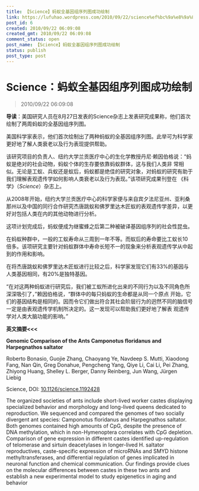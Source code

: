 ```yaml
---
title: 【Science】蚂蚁全基因组序列图成功绘制
link: https://lufuhao.wordpress.com/2010/09/22/science%ef%bc%9a%e8%9a%82%e8%9a%81%e5%85%a8%e5%9f%ba%e5%9b%a0%e7%bb%84%e5%ba%8f%e5%88%97%e5%9b%be%e6%88%90%e5%8a%9f%e7%bb%98%e5%88%b6/
post_id: 6
created: 2010/09/22 06:09:08
created_gmt: 2010/09/22 06:09:08
comment_status: open
post_name: 【Science】蚂蚁全基因组序列图成功绘制
status: publish
post_type: post
---
```


# Science：蚂蚁全基因组序列图成功绘制

> 2010/09/22 06:09:08

 

**导读**：美国研究人员在8月27日发表的Science杂志上发表研究成果称，他们首次绘制了两周蚂蚁的全基因组序列图。

美国科学家表示，他们首次绘制出了两种蚂蚁的全基因组序列图。此举可为科学家更好地了解人类衰老以及行为表现提供帮助。

该研究项目的负责人、纽约大学兰贡医疗中心的生化学教授丹尼·赖因伯格说：“蚂蚁是绝对的社会动物，蚂蚁个体的生存要依靠蚂蚁群体，这与我们人类非 常相似。无论是工蚁、兵蚁还是蚁后，蚂蚁都是绝佳的研究对象，对蚂蚁的研究有助于我们理解表观遗传学如何影响人类衰老以及行为表现。”该项研究成果刊登在 《科学》（_Science_）杂志上。

从2008年开始，纽约大学兰贡医疗中心的科学家便与来自宾夕法尼亚州、亚利桑那州以及中国的同行合作研究杰唐跳蚁和佛罗里达木匠蚁的表观遗传学差异，以更好对包括人类在内的其他动物进行分析。

这项计划完成后，蚂蚁便成为继蜜蜂之后第二种被破译基因组序列的社会性昆虫。

在蚂蚁种群中，一般的工蚁寿命从三周到一年不等。而蚁后的寿命要比工蚁长10倍多。该项研究主要针对蚂蚁群体中寿命长短不一的现象来分析表观遗传学从中起到的作用和影响。

在将杰唐跳蚁和佛罗里达木匠蚁进行比较之后，科学家发现它们有33%的基因与人类基因相同，有20%是独特基因。

“在对这两种蚂蚁进行研究后，我们被工蚁所进化出来的不同行为以及不同角色所深深吸引了，”赖因伯格说，“群体中的每只蚂蚁的生命都是从同一个原点 开始，它们的基因结构是相同的。因而令它们做出符合其社会阶层行为的迥然不同的脑信号一定是由表观遗传学机制所决定的。这一发现可以帮助我们更好地了解表 观遗传学对人类大脑功能的影响。”

**英文摘要<<<**

**Genomic Comparison of the Ants Camponotus floridanus and Harpegnathos saltator**

Roberto Bonasio, Guojie Zhang, Chaoyang Ye, Navdeep S. Mutti, Xiaodong Fang, Nan Qin, Greg Donahue, Pengcheng Yang, Qiye Li, Cai Li, Pei Zhang, Zhiyong Huang, Shelley L. Berger, Danny Reinberg, Jun Wang, Jürgen Liebig

Science, DOI: [10.1126/science.1192428](http://doi.org/10.1126/science.1192428)

The organized societies of ants include short-lived worker castes displaying specialized behavior and morphology and long-lived queens dedicated to reproduction. We sequenced and compared the genomes of two socially divergent ant species: Camponotus floridanus and Harpegnathos saltator. Both genomes contained high amounts of CpG, despite the presence of DNA methylation, which in non-Hymenoptera correlates with CpG depletion. Comparison of gene expression in different castes identified up-regulation of telomerase and sirtuin deacetylases in longer-lived H. saltator reproductives, caste-specific expression of microRNAs and SMYD histone methyltransferases, and differential regulation of genes implicated in neuronal function and chemical communication. Our findings provide clues on the molecular differences between castes in these two ants and establish a new experimental model to study epigenetics in aging and behavior
